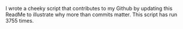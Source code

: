 I wrote a cheeky script that contributes to my Github by updating this ReadMe to illustrate why more than commits matter. This script has run 3755 times.